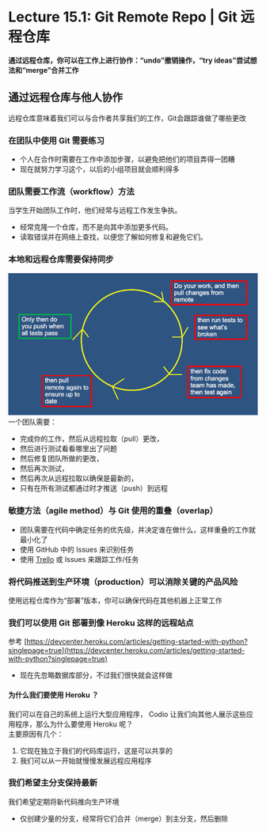 # Lecture 15.1: Git Remote Repo | Git 远程仓库  
**通过远程仓库，你可以在工作上进行协作：“undo”撤销操作，“try ideas”尝试想法和“merge”合并工作**  


## 通过远程仓库与他人协作  
远程仓库意味着我们可以与合作者共享我们的工作，Git会跟踪谁做了哪些更改  

### 在团队中使用 Git 需要练习  
- 个人在合作时需要在工作中添加步骤，以避免把他们的项目弄得一团糟  
- 现在就努力学习这个，以后的小组项目就会顺利得多  

### 团队需要工作流（workflow）方法  
当学生开始团队工作时，他们经常与远程工作发生争执。  
- 经常克隆一个仓库，而不是向其中添加更多代码。  
- 读取错误并在网络上查找，以便您了解如何修复和避免它们。  

### 本地和远程仓库需要保持同步  
![Local and remote need to be kept synced](img/15-1-01-Local_and_remote_need_to_be_kept_synced.png)  
一个团队需要：  
- 完成你的工作，然后从远程拉取（pull）更改，  
- 然后进行测试看看哪里出了问题  
- 然后修复团队所做的更改，  
- 然后再次测试，  
- 然后再次从远程拉取以确保是最新的，  
- 只有在所有测试都通过时才推送（push）到远程  

### 敏捷方法（agile method）与 Git 使用的重叠（overlap）  
- 团队需要在代码中确定任务的优先级，并决定谁在做什么，这样重叠的工作就最小化了  
- 使用 GitHub 中的 Issues 来识别任务  
- 使用 [Trello](https://trello.com/) 或 Issues 来跟踪工作/任务  

### 将代码推送到生产环境（production）可以消除关键的产品风险  
使用远程仓库作为“部署”版本，你可以确保代码在其他机器上正常工作  

### 我们可以使用 Git 部署到像 Heroku 这样的远程站点  
参考 [https://devcenter.heroku.com/articles/getting-started-with-python?singlepage=true](https://devcenter.heroku.com/articles/getting-started-with-python?singlepage=true)  
- 现在先忽略数据库部分，不过我们很快就会这样做  
#### 为什么我们要使用 Heroku ？  
我们可以在自己的系统上运行大型应用程序， Codio 让我们向其他人展示这些应用程序，那么为什么要使用 Heroku 呢？  
主要原因有几个：  
1. 它现在独立于我们的代码库运行，这是可以共享的  
2. 我们可以从一开始就慢慢发展远程应用程序  

### 我们希望主分支保持最新  
我们希望定期将新代码推向生产环境  
- 仅创建少量的分支，经常将它们合并（merge）到主分支，然后删除  